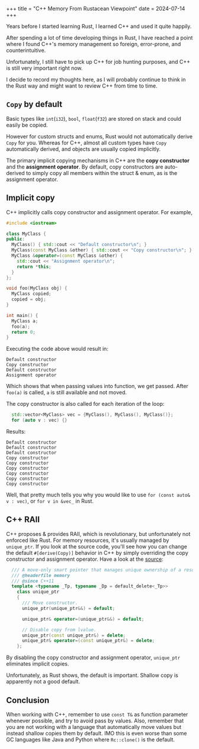 +++
title = "C++ Memory From Rustacean Viewpoint"
date = 2024-07-14
+++

Years before I started learning Rust, I learned C++ and used it quite happily.

After spending a lot of time developing things in Rust, I have reached a point where I found C++'s memory management so foreign, error-prone, and counterintuitive.

Unfortunately, I still have to pick up C++ for job hunting purposes, and C++ is still very important right now.

I decide to record my thoughts here, as I will probably continue to think in the Rust way and might want to review C++ from time to time.

## `Copy` by default

Basic types like `int`(`i32`), `bool`, `float`(`f32`) are stored on stack and could easily be copied.

However for custom structs and enums, Rust would not automatically derive `Copy` for you. Whereas for C++, almost all custom types have `Copy` automatically derived, and objects are usually copied implicitly.

The primary implicit copying mechanisms in C++ are the **copy constructor** and the **assignment operator**. By default, copy constructors are auto-derived to simply copy all members within the struct & enum, as is the assignment operator.

## Implicit copy

C++ implicitly calls copy constructor and assignment operator. For example,

```c++
#include <iostream>

class MyClass {
public:
  MyClass() { std::cout << "Default constructor\n"; }
  MyClass(const MyClass &other) { std::cout << "Copy constructor\n"; }
  MyClass &operator=(const MyClass &other) {
    std::cout << "Assignment operator\n";
    return *this;
  }
};

void foo(MyClass obj) {
  MyClass copied;
  copied = obj;
}

int main() {
  MyClass a;
  foo(a);
  return 0;
}
```

Executing the code above would result in:

```
Default constructor
Copy constructor
Default constructor
Assignment operator
```

Which shows that when passing values into function, we get passed. After `foo(a)` is called, `a` is still available and not moved.

The copy constructor is also called for each iteration of the loop:

```c++
  std::vector<MyClass> vec = {MyClass(), MyClass(), MyClass()};
  for (auto v : vec) {}
```

Results:

```
Default constructor
Default constructor
Default constructor
Copy constructor
Copy constructor
Copy constructor
Copy constructor
Copy constructor
Copy constructor
```

Well, that pretty much tells you why you would like to use `for (const auto& v : vec)`, or `for v in &vec_` in Rust.

## C++ RAII

C++ proposes & provides RAII, which is revolutionary, but unfortunately not enforced like Rust. For memory resources, it's usually managed by `unique_ptr`. If you look at the source code, you'll see how you can change the default `#[derive(Copy)]` behavior in C++ by simply overriding the copy constructor and assignment operator. Have a look at the [source](https://github.com/gcc-mirror/gcc/blob/master/libstdc%2B%2B-v3/include/bits/unique_ptr.h#L271):

```c++
  /// A move-only smart pointer that manages unique ownership of a resource.
  /// @headerfile memory
  /// @since C++11
  template <typename _Tp, typename _Dp = default_delete<_Tp>>
    class unique_ptr
    {
      /// Move constructor.
      unique_ptr(unique_ptr&&) = default;

      unique_ptr& operator=(unique_ptr&&) = default;

      // Disable copy from lvalue.
      unique_ptr(const unique_ptr&) = delete;
      unique_ptr& operator=(const unique_ptr&) = delete;
    };
```

By disabling the copy constructor and assignment operator, `unique_ptr` eliminates implicit copies.

Unfortunately, as Rust shows, the default is important. Shallow copy is apparently not a good default.

## Conclusion

When working with C++, remember to use `const T&` as function parameter whenever possible, and try to avoid pass by values. Also, remember that you are not working with a language that automatically move values but instead shallow copies them by default. IMO this is even worse than some GC languages like Java and Python where `Rc::clone()` is the default.
